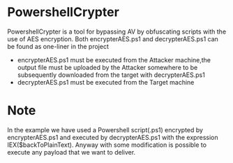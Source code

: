 # PowershellCrypter
PowershellCrypter is a tool for bypassing AV by obfuscating scripts with the use of AES encryption.
Both encrypterAES.ps1 and decrypterAES.ps1 can be found as one-liner in the project
  - encrypterAES.ps1 must be executed from the Attacker machine,the output file must be uploaded by the Attacker somewhere to be subsequently downloaded from the target with decrypterAES.ps1
  - decrypterAES.ps1 must be executed from the Target machine

# Note
In the example we have used a Powershell script(.ps1) encrypted by encrypterAES.ps1 and executed by decrypterAES.ps1 with the expression IEX($backToPlainText). Anyway with some modification is possible to execute any payload that we want to deliver.
